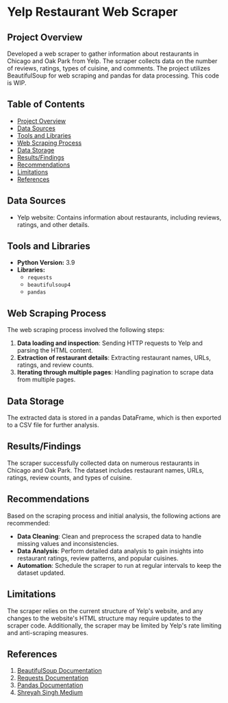 # Yelp Restaurant Web Scraper

## Project Overview

Developed a web scraper to gather information about restaurants in Chicago and Oak Park from Yelp. The scraper collects data on the number of reviews, ratings, types of cuisine, and comments. The project utilizes BeautifulSoup for web scraping and pandas for data processing.
This code is WIP.

## Table of Contents

- [Project Overview](#project-overview)
- [Data Sources](#data-sources)
- [Tools and Libraries](#tools-and-libraries)
- [Web Scraping Process](#web-scraping-process)
- [Data Storage](#data-storage)
- [Results/Findings](#resultsfindings)
- [Recommendations](#recommendations)
- [Limitations](#limitations)
- [References](#references)

## Data Sources

- Yelp website: Contains information about restaurants, including reviews, ratings, and other details.

## Tools and Libraries

- **Python Version:** 3.9
- **Libraries:** 
  - `requests`
  - `beautifulsoup4`
  - `pandas`

## Web Scraping Process

The web scraping process involved the following steps:
1. **Data loading and inspection**: Sending HTTP requests to Yelp and parsing the HTML content.
2. **Extraction of restaurant details**: Extracting restaurant names, URLs, ratings, and review counts.
3. **Iterating through multiple pages**: Handling pagination to scrape data from multiple pages.

## Data Storage

The extracted data is stored in a pandas DataFrame, which is then exported to a CSV file for further analysis.

## Results/Findings

The scraper successfully collected data on numerous restaurants in Chicago and Oak Park. The dataset includes restaurant names, URLs, ratings, review counts, and types of cuisine.

## Recommendations

Based on the scraping process and initial analysis, the following actions are recommended:
- **Data Cleaning**: Clean and preprocess the scraped data to handle missing values and inconsistencies.
- **Data Analysis**: Perform detailed data analysis to gain insights into restaurant ratings, review patterns, and popular cuisines.
- **Automation**: Schedule the scraper to run at regular intervals to keep the dataset updated.

## Limitations

The scraper relies on the current structure of Yelp's website, and any changes to the website's HTML structure may require updates to the scraper code. Additionally, the scraper may be limited by Yelp's rate limiting and anti-scraping measures.

## References

1. [BeautifulSoup Documentation](https://www.crummy.com/software/BeautifulSoup/bs4/doc/)
2. [Requests Documentation](https://docs.python-requests.org/en/master/)
3. [Pandas Documentation](https://pandas.pydata.org/)
4. [Shreyah Singh Medium](https://shreya-singh1.medium.com/building-an-end-to-end-yelp-scrapper-using-python-and-beautiful-soup-ee4c2bcfca9b)

